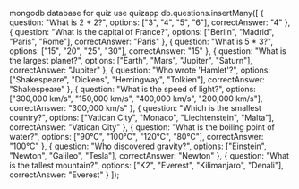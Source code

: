 mongodb database for quiz 
use quizapp
db.questions.insertMany([
  { question: "What is 2 + 2?", options: ["3", "4", "5", "6"], correctAnswer: "4" },
  { question: "What is the capital of France?", options: ["Berlin", "Madrid", "Paris", "Rome"], correctAnswer: "Paris" },
  { question: "What is 5 * 3?", options: ["15", "20", "25", "30"], correctAnswer: "15" },
  { question: "What is the largest planet?", options: ["Earth", "Mars", "Jupiter", "Saturn"], correctAnswer: "Jupiter" },
  { question: "Who wrote 'Hamlet'?", options: ["Shakespeare", "Dickens", "Hemingway", "Tolkien"], correctAnswer: "Shakespeare" },
  { question: "What is the speed of light?", options: ["300,000 km/s", "150,000 km/s", "400,000 km/s", "200,000 km/s"], correctAnswer: "300,000 km/s" },
  { question: "Which is the smallest country?", options: ["Vatican City", "Monaco", "Liechtenstein", "Malta"], correctAnswer: "Vatican City" },
  { question: "What is the boiling point of water?", options: ["90°C", "100°C", "120°C", "80°C"], correctAnswer: "100°C" },
  { question: "Who discovered gravity?", options: ["Einstein", "Newton", "Galileo", "Tesla"], correctAnswer: "Newton" },
  { question: "What is the tallest mountain?", options: ["K2", "Everest", "Kilimanjaro", "Denali"], correctAnswer: "Everest" }
]);
